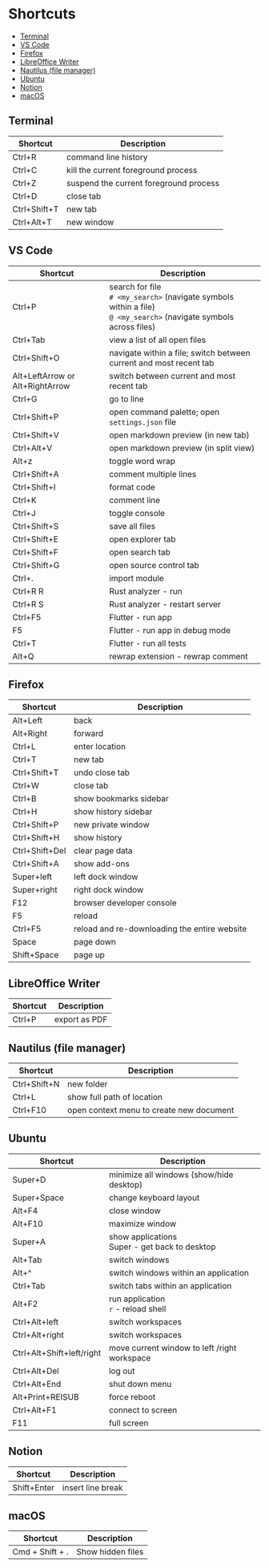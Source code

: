 <!-- markdownlint-disable MD033 -->

# Shortcuts

- [Terminal](#terminal)
- [VS Code](#vs-code)
- [Firefox](#firefox)
- [LibreOffice Writer](#libreoffice-writer)
- [Nautilus (file manager)](#nautilus-file-manager)
- [Ubuntu](#ubuntu)
- [Notion](#notion)
- [macOS](#macos)

## Terminal

| Shortcut     | Description                            |
| ------------ | -------------------------------------- |
| Ctrl+R       | command line history                   |
| Ctrl+C       | kill the current foreground process    |
| Ctrl+Z       | suspend the current foreground process |
| Ctrl+D       | close tab                              |
| Ctrl+Shift+T | new tab                                |
| Ctrl+Alt+T   | new window                             |

## VS Code

| Shortcut                        | Description                                                                                                                    |
| ------------------------------- | ------------------------------------------------------------------------------------------------------------------------------ |
| Ctrl+P                          | search for file <br /> `# <my_search>` (navigate symbols within a file) <br /> `@ <my_search>` (navigate symbols across files) |
| Ctrl+Tab                        | view a list of all open files                                                                                                  |
| Ctrl+Shift+O                    | navigate within a file; switch between current and most recent tab                                                             |
| Alt+LeftArrow or Alt+RightArrow | switch between current and most recent tab                                                                                     |
| Ctrl+G                          | go to line                                                                                                                     |
| Ctrl+Shift+P                    | open command palette; open `settings.json` file                                                                                |
| Ctrl+Shift+V                    | open markdown preview (in new tab)                                                                                             |
| Ctrl+Alt+V                      | open markdown preview (in split view)                                                                                          |
| Alt+z                           | toggle word wrap                                                                                                               |
| Ctrl+Shift+A                    | comment multiple lines                                                                                                         |
| Ctrl+Shift+I                    | format code                                                                                                                    |
| Ctrl+K                          | comment line                                                                                                                   |
| Ctrl+J                          | toggle console                                                                                                                 |
| Ctrl+Shift+S                    | save all files                                                                                                                 |
| Ctrl+Shift+E                    | open explorer tab                                                                                                              |
| Ctrl+Shift+F                    | open search tab                                                                                                                |
| Ctrl+Shift+G                    | open source control tab                                                                                                        |
| Ctrl+.                          | import module                                                                                                                  |
| Ctrl+R R                        | Rust analyzer - run                                                                                                            |
| Ctrl+R S                        | Rust analyzer - restart server                                                                                                 |
| Ctrl+F5                         | Flutter - run app                                                                                                              |
| F5                              | Flutter - run app in debug mode                                                                                                |
| Ctrl+T                          | Flutter - run all tests                                                                                                        |
| Alt+Q                           | rewrap extension - rewrap comment                                                                                              |

## Firefox

| Shortcut       | Description                                  |
| -------------- | -------------------------------------------- |
| Alt+Left       | back                                         |
| Alt+Right      | forward                                      |
| Ctrl+L         | enter location                               |
| Ctrl+T         | new tab                                      |
| Ctrl+Shift+T   | undo close tab                               |
| Ctrl+W         | close tab                                    |
| Ctrl+B         | show bookmarks sidebar                       |
| Ctrl+H         | show history sidebar                         |
| Ctrl+Shift+P   | new private window                           |
| Ctrl+Shift+H   | show history                                 |
| Ctrl+Shift+Del | clear page data                              |
| Ctrl+Shift+A   | show add-ons                                 |
| Super+left     | left dock window                             |
| Super+right    | right dock window                            |
| F12            | browser developer console                    |
| F5             | reload                                       |
| Ctrl+F5        | reload and re-downloading the entire website |
| Space          | page down                                    |
| Shift+Space    | page up                                      |

## LibreOffice Writer

| Shortcut | Description   |
| -------- | ------------- |
| Ctrl+P   | export as PDF |

## Nautilus (file manager)

| Shortcut     | Description                              |
| ------------ | ---------------------------------------- |
| Ctrl+Shift+N | new folder                               |
| Ctrl+L       | show full path of location               |
| Ctrl+F10     | open context menu to create new document |

## Ubuntu

| Shortcut                  | Description                                          |
| ------------------------- | ---------------------------------------------------- |
| Super+D                   | minimize all windows (show/hide desktop)             |
| Super+Space               | change keyboard layout                               |
| Alt+F4                    | close window                                         |
| Alt+F10                   | maximize window                                      |
| Super+A                   | show applications <br /> Super - get back to desktop |
| Alt+Tab                   | switch windows                                       |
| Alt+^                     | switch windows within an application                 |
| Ctrl+Tab                  | switch tabs within an application                    |
| Alt+F2                    | run application <br /> `r` - reload shell            |
| Ctrl+Alt+left             | switch workspaces                                    |
| Ctrl+Alt+right            | switch workspaces                                    |
| Ctrl+Alt+Shift+left/right | move current window to left /right workspace         |
| Ctrl+Alt+Del              | log out                                              |
| Ctrl+Alt+End              | shut down menu                                       |
| Alt+Print+REISUB          | force reboot                                         |
| Ctrl+Alt+F1               | connect to screen                                    |
| F11                       | full screen                                          |

## Notion

| Shortcut    | Description       |
| ----------- | ----------------- |
| Shift+Enter | insert line break |

## macOS

| Shortcut        | Description       |
| --------------- | ----------------- |
| Cmd + Shift + . | Show hidden files |
